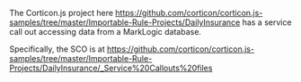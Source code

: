The Corticon.js project here https://github.com/corticon/corticon.js-samples/tree/master/Importable-Rule-Projects/DailyInsurance 
has a service call out accessing data from a MarkLogic database.

Specifically, the SCO is at https://github.com/corticon/corticon.js-samples/tree/master/Importable-Rule-Projects/DailyInsurance/_Service%20Callouts%20files

